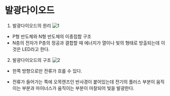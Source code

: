 # 발광다이오드

1. 발광다이오드의 원리
![1](http://blogfiles.naver.net/20160411_246/with_msip_1460355873548fRdY2_JPEG/%C4%B8%C3%B31.JPG)  
- P형 반도체와 N형 반도체의 이종접합 구조
- N층의 전자가 P층의 정공과 결합할 때 에너지가 열이나 빛의 형태로 방출되는데 이것은 LED라고 한다.

2. 발광다이오드의 구조
![2](https://postfiles.pstatic.net/20130505_110/minitap12_1367755595919Y9k0k_JPEG/LED%B1%B8%C1%B6-1.jpg?type=w3)
* 한쪽 방향으로만 전류가 흐를 수 있다.  
+ 전류가 들어가는 쪽에 오목렌즈인 반사경이 붙어있는데 전기의 플러스 부분이 움직이는 부분과 마이너스가 움직이는 부분이 마찰되어 빛을 발광한다.